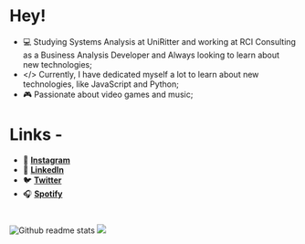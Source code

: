 # Hey!

- 💻 Studying Systems Analysis at UniRitter and working at RCI Consulting as a Business Analysis Developer and Always looking to learn about new technologies;
- </> Currently, I have dedicated myself a lot to learn about new technologies, like JavaScript and Python;
- 🎮 Passionate about video games and music;

# Links -
- 📸 **[Instagram](http://instagram.com/pedrogfx)**
- 💼 **[LinkedIn](https://www.linkedin.com/in//pedro-goulart-rodrigues/)**
- 🐦 **[Twitter](http://twitter.com/pedrogfx)**
- 🎧 **[Spotify](https://open.spotify.com/user/12127528476)**

#

![Github readme stats](https://git-stats.willianrod.com/api?username=pedrogfx&count_private=true&hide_title=true&show_icons=true&include_all_commits=true&icon_color=0366d6&bg_color=ffffff&hide_border=true)    ![](https://git-stats.willianrod.com/api/top-langs/?username=pedrogfx&layout=compact&hide_border=true)


<!--
**pedrogfx/pedrogfx** is a ✨ _special_ ✨ repository because its `README.md` (this file) appears on your GitHub profile.

Here are some ideas to get you started:

- 🔭 I’m currently working on ...
- 🌱 I’m currently learning ...
- 👯 I’m looking to collaborate on ...
- 🤔 I’m looking for help with ...
- 💬 Ask me about ...
- 📫 How to reach me: ...
- 😄 Pronouns: ...
- ⚡ Fun fact: ...
-->
